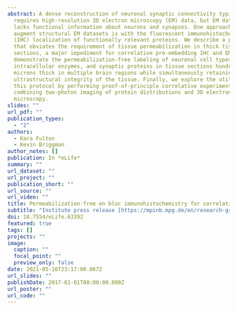 ```yaml
---
abstract: A dense reconstruction of neuronal synaptic connectivity typically
  requires high-resolution 3D electron microscopy (EM) data, but EM data alone
  lacks functional information about neurons and synapses. One approach to
  augment structural EM datasets is with the fluorescent immunohistochemical
  (IHC) localization of functionally relevant proteins. We describe a protocol
  that obviates the requirement of tissue permeabilization in thick tissue
  sections, a major impediment for correlative pre-embedding IHC and EM. We
  demonstrate the permeabilization-free labeling of neuronal cell types,
  intracellular enzymes, and synaptic proteins in tissue sections hundreds of
  microns thick in multiple brain regions while simultaneously retaining the
  ultrastructural integrity of the tissue. Finally, we explore the utility of
  this protocol by performing proof-of-principle correlative experiments
  combining two-photon imaging of protein distributions and 3D electron
  microscopy.
slides: ""
url_pdf: ""
publication_types:
  - "2"
authors:
  - Kara Fulton
  - Kevin Briggman
author_notes: []
publication: In *eLife*
summary: ""
url_dataset: ""
url_project: ""
publication_short: ""
url_source: ""
url_video: ""
title: Permeabilization-free en bloc immunohistochemistry for correlative microscopy
subtitle: "Institute press release [https://mpinb.mpg.de/en/research-groups/groups/computational-neuroethology/news/%E2%80%9Cpermeabilization-free-en-bloc-immunohistochemistry-for-correlative-microscopy%E2%80%9D.html]"
doi: 10.7554/eLife.63392
featured: true
tags: []
projects: ""
image:
  caption: ""
  focal_point: ""
  preview_only: false
date: 2021-05-16T23:17:00.867Z
url_slides: ""
publishDate: 2017-01-01T00:00:00.000Z
url_poster: ""
url_code: ""
---
```


